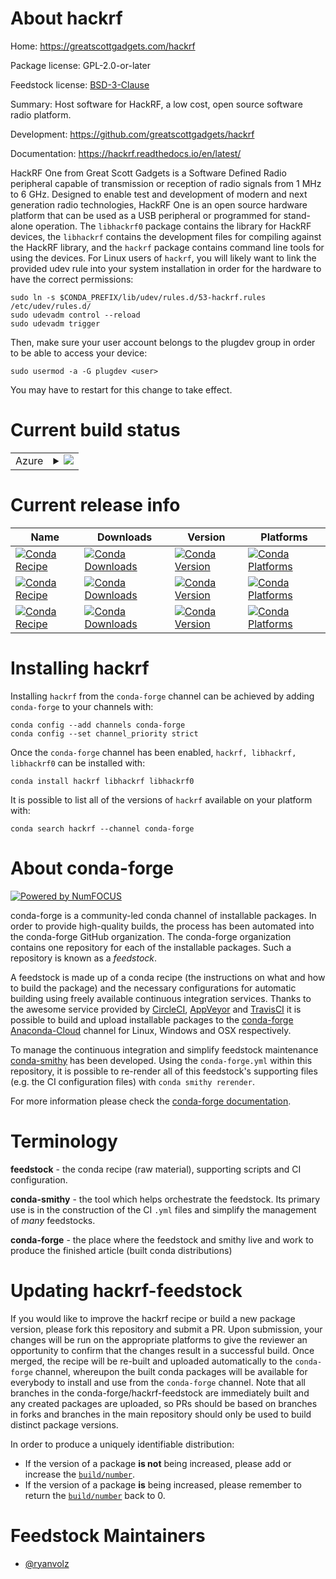 About hackrf
============

Home: https://greatscottgadgets.com/hackrf

Package license: GPL-2.0-or-later

Feedstock license: [BSD-3-Clause](https://github.com/conda-forge/hackrf-feedstock/blob/master/LICENSE.txt)

Summary: Host software for HackRF, a low cost, open source software radio platform.

Development: https://github.com/greatscottgadgets/hackrf

Documentation: https://hackrf.readthedocs.io/en/latest/

HackRF One from Great Scott Gadgets is a Software Defined Radio peripheral capable of transmission or reception of radio signals from 1 MHz to 6 GHz. Designed to enable test and development of modern and next generation radio technologies, HackRF One is an open source hardware platform that can be used as a USB peripheral or programmed for stand-alone operation.
The `libhackrf0` package contains the library for HackRF devices, the `libhackrf` contains the development files for compiling against the HackRF library, and the `hackrf` package contains command line tools for using the devices.
For Linux users of `hackrf`, you will likely want to link the provided udev rule into your system installation in order for the hardware to have the correct permissions:

    sudo ln -s $CONDA_PREFIX/lib/udev/rules.d/53-hackrf.rules /etc/udev/rules.d/
    sudo udevadm control --reload
    sudo udevadm trigger

Then, make sure your user account belongs to the plugdev group in order to be able to access your device:

    sudo usermod -a -G plugdev <user>

You may have to restart for this change to take effect.


Current build status
====================


<table>
    
  <tr>
    <td>Azure</td>
    <td>
      <details>
        <summary>
          <a href="https://dev.azure.com/conda-forge/feedstock-builds/_build/latest?definitionId=15132&branchName=master">
            <img src="https://dev.azure.com/conda-forge/feedstock-builds/_apis/build/status/hackrf-feedstock?branchName=master">
          </a>
        </summary>
        <table>
          <thead><tr><th>Variant</th><th>Status</th></tr></thead>
          <tbody><tr>
              <td>linux_64</td>
              <td>
                <a href="https://dev.azure.com/conda-forge/feedstock-builds/_build/latest?definitionId=15132&branchName=master">
                  <img src="https://dev.azure.com/conda-forge/feedstock-builds/_apis/build/status/hackrf-feedstock?branchName=master&jobName=linux&configuration=linux_64_" alt="variant">
                </a>
              </td>
            </tr><tr>
              <td>osx_64</td>
              <td>
                <a href="https://dev.azure.com/conda-forge/feedstock-builds/_build/latest?definitionId=15132&branchName=master">
                  <img src="https://dev.azure.com/conda-forge/feedstock-builds/_apis/build/status/hackrf-feedstock?branchName=master&jobName=osx&configuration=osx_64_" alt="variant">
                </a>
              </td>
            </tr><tr>
              <td>win_64</td>
              <td>
                <a href="https://dev.azure.com/conda-forge/feedstock-builds/_build/latest?definitionId=15132&branchName=master">
                  <img src="https://dev.azure.com/conda-forge/feedstock-builds/_apis/build/status/hackrf-feedstock?branchName=master&jobName=win&configuration=win_64_" alt="variant">
                </a>
              </td>
            </tr>
          </tbody>
        </table>
      </details>
    </td>
  </tr>
</table>

Current release info
====================

| Name | Downloads | Version | Platforms |
| --- | --- | --- | --- |
| [![Conda Recipe](https://img.shields.io/badge/recipe-hackrf-green.svg)](https://anaconda.org/conda-forge/hackrf) | [![Conda Downloads](https://img.shields.io/conda/dn/conda-forge/hackrf.svg)](https://anaconda.org/conda-forge/hackrf) | [![Conda Version](https://img.shields.io/conda/vn/conda-forge/hackrf.svg)](https://anaconda.org/conda-forge/hackrf) | [![Conda Platforms](https://img.shields.io/conda/pn/conda-forge/hackrf.svg)](https://anaconda.org/conda-forge/hackrf) |
| [![Conda Recipe](https://img.shields.io/badge/recipe-libhackrf-green.svg)](https://anaconda.org/conda-forge/libhackrf) | [![Conda Downloads](https://img.shields.io/conda/dn/conda-forge/libhackrf.svg)](https://anaconda.org/conda-forge/libhackrf) | [![Conda Version](https://img.shields.io/conda/vn/conda-forge/libhackrf.svg)](https://anaconda.org/conda-forge/libhackrf) | [![Conda Platforms](https://img.shields.io/conda/pn/conda-forge/libhackrf.svg)](https://anaconda.org/conda-forge/libhackrf) |
| [![Conda Recipe](https://img.shields.io/badge/recipe-libhackrf0-green.svg)](https://anaconda.org/conda-forge/libhackrf0) | [![Conda Downloads](https://img.shields.io/conda/dn/conda-forge/libhackrf0.svg)](https://anaconda.org/conda-forge/libhackrf0) | [![Conda Version](https://img.shields.io/conda/vn/conda-forge/libhackrf0.svg)](https://anaconda.org/conda-forge/libhackrf0) | [![Conda Platforms](https://img.shields.io/conda/pn/conda-forge/libhackrf0.svg)](https://anaconda.org/conda-forge/libhackrf0) |

Installing hackrf
=================

Installing `hackrf` from the `conda-forge` channel can be achieved by adding `conda-forge` to your channels with:

```
conda config --add channels conda-forge
conda config --set channel_priority strict
```

Once the `conda-forge` channel has been enabled, `hackrf, libhackrf, libhackrf0` can be installed with:

```
conda install hackrf libhackrf libhackrf0
```

It is possible to list all of the versions of `hackrf` available on your platform with:

```
conda search hackrf --channel conda-forge
```


About conda-forge
=================

[![Powered by
NumFOCUS](https://img.shields.io/badge/powered%20by-NumFOCUS-orange.svg?style=flat&colorA=E1523D&colorB=007D8A)](https://numfocus.org)

conda-forge is a community-led conda channel of installable packages.
In order to provide high-quality builds, the process has been automated into the
conda-forge GitHub organization. The conda-forge organization contains one repository
for each of the installable packages. Such a repository is known as a *feedstock*.

A feedstock is made up of a conda recipe (the instructions on what and how to build
the package) and the necessary configurations for automatic building using freely
available continuous integration services. Thanks to the awesome service provided by
[CircleCI](https://circleci.com/), [AppVeyor](https://www.appveyor.com/)
and [TravisCI](https://travis-ci.com/) it is possible to build and upload installable
packages to the [conda-forge](https://anaconda.org/conda-forge)
[Anaconda-Cloud](https://anaconda.org/) channel for Linux, Windows and OSX respectively.

To manage the continuous integration and simplify feedstock maintenance
[conda-smithy](https://github.com/conda-forge/conda-smithy) has been developed.
Using the ``conda-forge.yml`` within this repository, it is possible to re-render all of
this feedstock's supporting files (e.g. the CI configuration files) with ``conda smithy rerender``.

For more information please check the [conda-forge documentation](https://conda-forge.org/docs/).

Terminology
===========

**feedstock** - the conda recipe (raw material), supporting scripts and CI configuration.

**conda-smithy** - the tool which helps orchestrate the feedstock.
                   Its primary use is in the construction of the CI ``.yml`` files
                   and simplify the management of *many* feedstocks.

**conda-forge** - the place where the feedstock and smithy live and work to
                  produce the finished article (built conda distributions)


Updating hackrf-feedstock
=========================

If you would like to improve the hackrf recipe or build a new
package version, please fork this repository and submit a PR. Upon submission,
your changes will be run on the appropriate platforms to give the reviewer an
opportunity to confirm that the changes result in a successful build. Once
merged, the recipe will be re-built and uploaded automatically to the
`conda-forge` channel, whereupon the built conda packages will be available for
everybody to install and use from the `conda-forge` channel.
Note that all branches in the conda-forge/hackrf-feedstock are
immediately built and any created packages are uploaded, so PRs should be based
on branches in forks and branches in the main repository should only be used to
build distinct package versions.

In order to produce a uniquely identifiable distribution:
 * If the version of a package **is not** being increased, please add or increase
   the [``build/number``](https://docs.conda.io/projects/conda-build/en/latest/resources/define-metadata.html#build-number-and-string).
 * If the version of a package **is** being increased, please remember to return
   the [``build/number``](https://docs.conda.io/projects/conda-build/en/latest/resources/define-metadata.html#build-number-and-string)
   back to 0.

Feedstock Maintainers
=====================

* [@ryanvolz](https://github.com/ryanvolz/)

